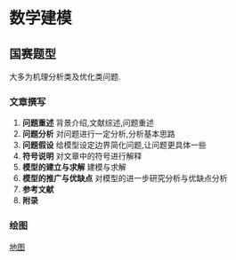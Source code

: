 # 数学建模

## 国赛题型

大多为机理分析类及优化类问题.

### 文章撰写

1. **问题重述** 背景介绍,文献综述,问题重述
2. **问题分析** 对问题进行一定分析,分析基本思路
3. **问题假设** 给模型设定边界简化问题,让问题更具体一些
4. **符号说明** 对文章中的符号进行解释
5. **模型的建立与求解** 建模与求解
6. **模型的推广与优缺点** 对模型的进一步研究分析与优缺点分析
7. **参考文献**
8. **附录**

### 绘图

[地图](Draw\地图.md)

